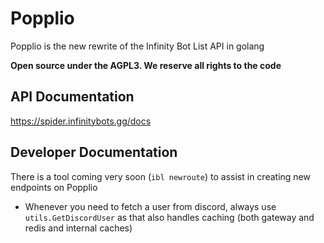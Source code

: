 # Popplio

Popplio is the new rewrite of the Infinity Bot List API in golang

**Open source under the AGPL3. We reserve all rights to the code**

## API Documentation

https://spider.infinitybots.gg/docs

## Developer Documentation

There is a tool coming very soon (``ibl newroute``) to assist in creating new endpoints on Popplio

- Whenever you need to fetch a user from discord, always use ``utils.GetDiscordUser`` as that also handles caching (both gateway and redis and internal caches)
